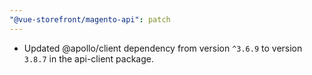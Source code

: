 ```yaml
---
"@vue-storefront/magento-api": patch
---
```


* Updated @apollo/client dependency from version `^3.6.9` to version `3.8.7` in the api-client package.